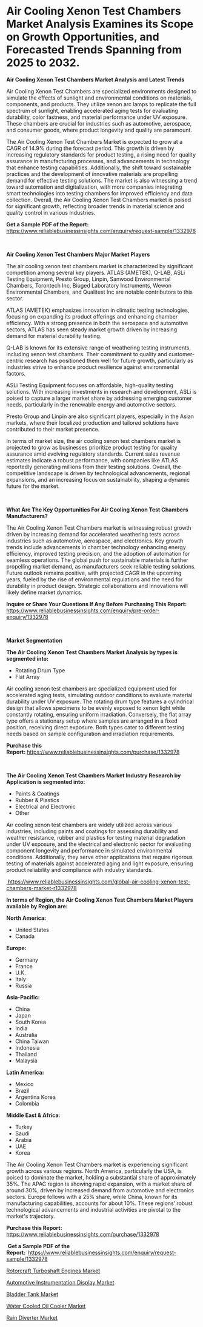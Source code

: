 <p><h1>Air Cooling Xenon Test Chambers Market Analysis Examines its Scope on Growth Opportunities, and Forecasted Trends Spanning from 2025 to 2032.</h1></p><p><strong>Air Cooling Xenon Test Chambers Market Analysis and Latest Trends</strong></p>
<p><p>Air Cooling Xenon Test Chambers are specialized environments designed to simulate the effects of sunlight and environmental conditions on materials, components, and products. They utilize xenon arc lamps to replicate the full spectrum of sunlight, enabling accelerated aging tests for evaluating durability, color fastness, and material performance under UV exposure. These chambers are crucial for industries such as automotive, aerospace, and consumer goods, where product longevity and quality are paramount.</p><p>The Air Cooling Xenon Test Chambers Market is expected to grow at a CAGR of 14.9% during the forecast period. This growth is driven by increasing regulatory standards for product testing, a rising need for quality assurance in manufacturing processes, and advancements in technology that enhance testing capabilities. Additionally, the shift toward sustainable practices and the development of innovative materials are propelling demand for effective testing solutions. The market is also witnessing a trend toward automation and digitalization, with more companies integrating smart technologies into testing chambers for improved efficiency and data collection. Overall, the Air Cooling Xenon Test Chambers market is poised for significant growth, reflecting broader trends in material science and quality control in various industries.</p></p>
<p><strong>Get a Sample PDF of the Report:&nbsp;</strong> <a href="https://www.reliablebusinessinsights.com/enquiry/request-sample/1332978?utm_campaign=2446&utm_medium=2&utm_source=Github&utm_content=ia&utm_term=24032025&utm_id=air-cooling-xenon-test-chambers">https://www.reliablebusinessinsights.com/enquiry/request-sample/1332978</a></p>
<p>&nbsp;</p>
<p><strong>Air Cooling Xenon Test Chambers Major Market Players</strong></p>
<p><p>The air cooling xenon test chambers market is characterized by significant competition among several key players. ATLAS (AMETEK), Q-LAB, ASLi Testing Equipment, Presto Group, Linpin, Sanwood Environmental Chambers, Torontech Inc, Biuged Laboratory Instruments, Wewon Environmental Chambers, and Qualitest Inc are notable contributors to this sector.</p><p>ATLAS (AMETEK) emphasizes innovation in climatic testing technologies, focusing on expanding its product offerings and enhancing chamber efficiency. With a strong presence in both the aerospace and automotive sectors, ATLAS has seen steady market growth driven by increasing demand for material durability testing.</p><p>Q-LAB is known for its extensive range of weathering testing instruments, including xenon test chambers. Their commitment to quality and customer-centric research has positioned them well for future growth, particularly as industries strive to enhance product resilience against environmental factors.</p><p>ASLi Testing Equipment focuses on affordable, high-quality testing solutions. With increasing investments in research and development, ASLi is poised to capture a larger market share by addressing emerging customer needs, particularly in the renewable energy and automotive sectors.</p><p>Presto Group and Linpin are also significant players, especially in the Asian markets, where their localized production and tailored solutions have contributed to their market presence.</p><p>In terms of market size, the air cooling xenon test chambers market is projected to grow as businesses prioritize product testing for quality assurance amid evolving regulatory standards. Current sales revenue estimates indicate a robust performance, with companies like ATLAS reportedly generating millions from their testing solutions. Overall, the competitive landscape is driven by technological advancements, regional expansions, and an increasing focus on sustainability, shaping a dynamic future for the market.</p></p>
<p>&nbsp;</p>
<p><strong>What Are The Key Opportunities For Air Cooling Xenon Test Chambers Manufacturers?</strong></p>
<p><p>The Air Cooling Xenon Test Chambers market is witnessing robust growth driven by increasing demand for accelerated weathering tests across industries such as automotive, aerospace, and electronics. Key growth trends include advancements in chamber technology enhancing energy efficiency, improved testing precision, and the adoption of automation for seamless operations. The global push for sustainable materials is further propelling market demand, as manufacturers seek reliable testing solutions. Future outlook remains positive, with projected CAGR in the upcoming years, fueled by the rise of environmental regulations and the need for durability in product design. Strategic collaborations and innovations will likely define market dynamics.</p></p>
<p><strong>Inquire or Share Your Questions If Any Before Purchasing This Report:</strong> <a href="https://www.reliablebusinessinsights.com/enquiry/pre-order-enquiry/1332978?utm_campaign=2446&utm_medium=2&utm_source=Github&utm_content=ia&utm_term=24032025&utm_id=air-cooling-xenon-test-chambers">https://www.reliablebusinessinsights.com/enquiry/pre-order-enquiry/1332978</a></p>
<p>&nbsp;</p>
<p><strong>Market Segmentation</strong></p>
<p><strong>The Air Cooling Xenon Test Chambers Market Analysis by types is segmented into:</strong></p>
<p><ul><li>Rotating Drum Type</li><li>Flat Array</li></ul></p>
<p><p>Air cooling xenon test chambers are specialized equipment used for accelerated aging tests, simulating outdoor conditions to evaluate material durability under UV exposure. The rotating drum type features a cylindrical design that allows specimens to be evenly exposed to xenon light while constantly rotating, ensuring uniform irradiation. Conversely, the flat array type offers a stationary setup where samples are arranged in a fixed position, receiving direct exposure. Both types cater to different testing needs based on sample configuration and irradiation requirements.</p></p>
<p><strong>Purchase this Report:&nbsp;</strong><a href="https://www.reliablebusinessinsights.com/purchase/1332978?utm_campaign=2446&utm_medium=2&utm_source=Github&utm_content=ia&utm_term=24032025&utm_id=air-cooling-xenon-test-chambers">https://www.reliablebusinessinsights.com/purchase/1332978</a></p>
<p>&nbsp;</p>
<p><strong>The Air Cooling Xenon Test Chambers Market Industry Research by Application is segmented into:</strong></p>
<p><ul><li>Paints & Coatings</li><li>Rubber & Plastics</li><li>Electrical and Electronic</li><li>Other</li></ul></p>
<p><p>Air cooling xenon test chambers are widely utilized across various industries, including paints and coatings for assessing durability and weather resistance, rubber and plastics for testing material degradation under UV exposure, and the electrical and electronic sector for evaluating component longevity and performance in simulated environmental conditions. Additionally, they serve other applications that require rigorous testing of materials against accelerated aging and light exposure, ensuring product reliability and compliance with industry standards.</p></p>
<p><a href="https://www.reliablebusinessinsights.com/global-air-cooling-xenon-test-chambers-market-r1332978?utm_campaign=2446&utm_medium=2&utm_source=Github&utm_content=ia&utm_term=24032025&utm_id=air-cooling-xenon-test-chambers">&nbsp;https://www.reliablebusinessinsights.com/global-air-cooling-xenon-test-chambers-market-r1332978</a></p>
<p><strong>In terms of Region, the Air Cooling Xenon Test Chambers Market Players available by Region are:</strong></p>
<p>
    <p> <strong> North America: </strong>
        <ul>
            <li>United States</li>
            <li>Canada</li>
        </ul>
        </p> 
    <p> <strong> Europe: </strong>
        <ul>
            <li>Germany</li>
            <li>France</li>
            <li>U.K.</li>
            <li>Italy</li>
            <li>Russia</li>
        </ul>
        </p> 
    <p> <strong> Asia-Pacific: </strong>
        <ul>
            <li>China</li>
            <li>Japan</li>
            <li>South Korea</li>
            <li>India</li>
            <li>Australia</li>
            <li>China Taiwan</li>
            <li>Indonesia</li>
            <li>Thailand</li>
            <li>Malaysia</li>
        </ul>
        </p> 
    <p> <strong> Latin America: </strong>
        <ul>
            <li>Mexico</li>
            <li>Brazil</li>
            <li>Argentina Korea</li>
            <li>Colombia</li>
        </ul>
        </p> 
    <p> <strong> Middle East & Africa: </strong>
        <ul>
            <li>Turkey</li>
            <li>Saudi</li>
            <li>Arabia</li>
            <li>UAE</li>
            <li>Korea</li>
        </ul>
    </p>
    </p>
<p><p>The Air Cooling Xenon Test Chambers market is experiencing significant growth across various regions. North America, particularly the USA, is poised to dominate the market, holding a substantial share of approximately 35%. The APAC region is showing rapid expansion, with a market share of around 30%, driven by increased demand from automotive and electronics sectors. Europe follows with a 25% share, while China, known for its manufacturing capabilities, accounts for about 10%. These regions’ robust technological advancements and industrial activities are pivotal to the market's trajectory.</p></p>
<p><strong>Purchase this Report: </strong><a href="https://www.reliablebusinessinsights.com/purchase/1332978?utm_campaign=2446&utm_medium=2&utm_source=Github&utm_content=ia&utm_term=24032025&utm_id=air-cooling-xenon-test-chambers">https://www.reliablebusinessinsights.com/purchase/1332978</a></p>
<p>&nbsp;<strong>Get a Sample PDF of the Report:&nbsp;&nbsp;</strong><a href="https://www.reliablebusinessinsights.com/enquiry/request-sample/1332978?utm_campaign=2446&utm_medium=2&utm_source=Github&utm_content=ia&utm_term=24032025&utm_id=air-cooling-xenon-test-chambers">https://www.reliablebusinessinsights.com/enquiry/request-sample/1332978</a></p>
<p><strong></strong></p>
<p><p><a href="https://github.com/calizlewin2f/Market-Research-Report-List-1/blob/main/rotorcraft-turboshaft-engines-market.md?utm_campaign=2446&utm_medium=2&utm_source=Github&utm_content=ia&utm_term=24032025&utm_id=air-cooling-xenon-test-chambers">Rotorcraft Turboshaft Engines Market</a></p><p><a href="https://github.com/janustabarf2/Market-Research-Report-List-1/blob/main/automotive-instrumentation-display-market.md?utm_campaign=2446&utm_medium=2&utm_source=Github&utm_content=ia&utm_term=24032025&utm_id=air-cooling-xenon-test-chambers">Automotive Instrumentation Display Market</a></p><p><a href="https://www.linkedin.com/pulse/market-overview-bladder-tank-projected-grow-142-cagr-from-2025-b5bde?utm_campaign=2446&utm_medium=2&utm_source=Github&utm_content=ia&utm_term=24032025&utm_id=air-cooling-xenon-test-chambers">Bladder Tank Market</a></p><p><a href="https://www.linkedin.com/pulse/strategic-insights-global-water-cooled-oil-cooler-market-trends-uwhse?utm_campaign=2446&utm_medium=2&utm_source=Github&utm_content=ia&utm_term=24032025&utm_id=air-cooling-xenon-test-chambers">Water Cooled Oil Cooler Market</a></p><p><a href="https://www.linkedin.com/pulse/rain-diverter-market-maturity-analysis-regional-disparities-usyxe?utm_campaign=2446&utm_medium=2&utm_source=Github&utm_content=ia&utm_term=24032025&utm_id=air-cooling-xenon-test-chambers">Rain Diverter Market</a></p></p>